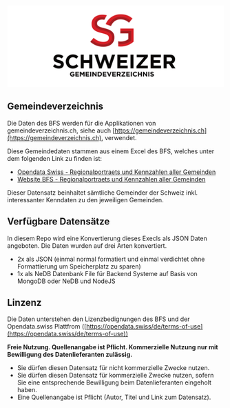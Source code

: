 ![schweizer_gemeindeverzeichnis_logo.jpg](images/schweizer_gemeindeverzeichnis_logo.png)

## Gemeindeverzeichnis
Die Daten des BFS werden für die Applikationen von gemeindeverzeichnis.ch, siehe auch [https://gemeindeverzeichnis.ch](https://gemeindeverzeichnis.ch), verwendet.

Diese Gemeindedaten stammen aus einem Excel des BFS, welches unter dem folgenden Link zu finden ist:
- [Opendata Swiss - Regionalportraets und Kennzahlen aller Gemeinden](https://opendata.swiss/de/dataset?q=Regionalportr%C3%A4ts+Kennzahlen+aller+Gemeinden&sort=score+desc%2C+metadata_modified+desc)
- [Website BFS - Regionalportraets und Kennzahlen aller Gemeinden](https://www.bfs.admin.ch/bfs/de/home/statistiken/regionalstatistik/regionale-portraets-kennzahlen/gemeinden.html)

Dieser Datensatz beinhaltet sämtliche Gemeinder der Schweiz inkl. interessanter Kenndaten zu den jeweiligen Gemeinden.


## Verfügbare Datensätze

In diesem Repo wird eine Konvertierung dieses Execls als JSON Daten angeboten. Die Daten wurden auf drei Arten konvertiert.

- 2x als JSON (einmal normal formatiert und einmal verdichtet ohne Formattierung um Speicherplatz zu sparen)
- 1x als NeDB Datenbank File für Backend Systeme auf Basis von MongoDB oder NeDB und NodeJS

## Linzenz

Die Daten unterstehen den Lizenzbedignungen des BFS und der Opendata.swiss Plattfrom ([https://opendata.swiss/de/terms-of-use](https://opendata.swiss/de/terms-of-use))

**Freie Nutzung. Quellenangabe ist Pflicht. Kommerzielle Nutzung nur mit Bewilligung des Datenlieferanten zulässig.**

- Sie dürfen diesen Datensatz für nicht kommerzielle Zwecke nutzen.
- Sie dürfen diesen Datensatz für kommerzielle Zwecke nutzen, sofern Sie eine entsprechende Bewilligung beim Datenlieferanten eingeholt haben.
- Eine Quellenangabe ist Pflicht (Autor, Titel und Link zum Datensatz).
